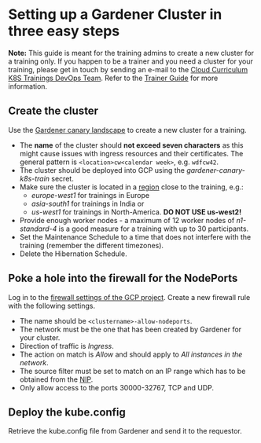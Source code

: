# Setting up a Gardener Cluster in three easy steps

**Note:** This guide is meant for the training admins to create a new cluster for a training only. If you happen to be a trainer and you need a cluster for your training, please get in touch by sending an e-mail to the [Cloud Curriculum K8S Trainings DevOps Team](mailto:DL_5B2CDDFFECB21162D9000010@sap.com?subject=[Docker%20and%20K8s%20fundamentals%20training]%20Request%20for%20trainings%20cluster%20-%20<Location>-<DateOfYourTraining>). Refer to the [Trainer Guide](trainer-guide.md) for more information.

## Create the cluster
Use the [Gardener canary landscape](https://dashboard.garden.canary.k8s.ondemand.com/login) to create a new cluster for a training. 

- The **name** of the cluster should **not exceed seven characters** as this might cause issues with ingress resources and their certificates. The general pattern is `<location>cw<calendar week>`, e.g. `wdfcw42`.
- The cluster should be deployed into GCP using the _gardener-canary-k8s-train_ secret.
- Make sure the cluster is located in a [region](https://cloud.google.com/compute/docs/regions-zones/) close to the training, e.g.:
  - _europe-west1_ for trainings in Europe
  - _asia-south1_ for trainings in India or 
  - _us-west1_ for trainings in North-America. **DO NOT USE us-west2!**
- Provide enough worker nodes - a maximum of 12 worker nodes of _n1-standard-4_ is a good measure for a training with up to 30 participants.
- Set the Maintenance Schedule to a time that does not interfere with the training (remember the different timezones).
- Delete the Hibernation Schedule.

## Poke a hole into the firewall for the NodePorts
Log in to the [firewall settings of the GCP project](https://console.cloud.google.com/networking/firewalls/list?project=sap-pi-coo-acdc-dev). Create a new firewall rule with the following settings.

- The name should be `<clustername>-allow-nodeports`.
- The network must be the one that has been created by Gardener for your cluster.
- Direction of traffic is _Ingress_.
- The action on match is _Allow_ and should apply to _All instances in the network_.
- The source filter must be set to match on an IP range which has to be obtained from the [NIP](https://nip.wdf.sap.corp/nip2/faces/networking/wan/PublicAddresses.xhtml).
- Only allow access to the ports 30000-32767, TCP and UDP.

## Deploy the kube.config
Retrieve the kube.config file from Gardener and send it to the requestor.
